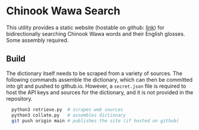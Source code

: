 # Chinook Wawa Search

This utility provides a static website (hostable on github: [link](https://chinookwawasearch.github.io))
for bidirectionally searching Chinook Wawa words and their English glosses. Some assembly required.

## Build

The dictionary itself needs to be scraped from a variety of sources. The following commands assemble the dictionary, 
which can then be committed into git and pushed to github.io. However, a `secret.json` file is required to host
the API keys and sources for the dictionary, and it is not provided in the repository.

```bash
  python3 retrieve.py  # scrapes web sources
  python3 collate.py   # assembles dictionary
  git push origin main # publishes the site (if hosted on github)
```